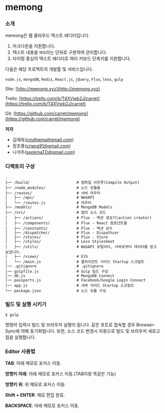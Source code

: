 # memong

### 소개
memong은 웹 클라우드 텍스트 에디터입니다.

1. 마크다운을 지원합니다.
2. 텍스트 내용을 ``메모``라는 단위로 구분하여 관리합니다.
3. 타이핑 중심의 텍스트 에디터로 여러 키보드 단축키를 지원합니다.

다음은 해당 프로젝트의 개발툴 및 서비스입니다.

``node.js``, ``mongoDB``, ``Redis``, `React.js`, `jQuery`, `Flux`, `less`, `gulp`

Site: [http://memong.xyz](http://memong.xyz)

Trello: [https://trello.com/b/T4XVwb2J/carret](https://trello.com/b/T4XVwb2J/carret)

Git: [https://github.com/carret/memong](https://github.com/carret/memong)


**저자**
* 김재욱(cmdhema@gmail.com)
* 장초롱(crjang91@gmail.com)
* 나석주(seokmaTD@gmail.com)


### 디렉토리 구성

```
.
├── /build/                     # 컴파일 아웃풋(Compile Output)
├── /node_modules/              # 노드 모듈들
├── /routes/                    # 서버 라우터
│   ├── /api/                   # WebAPI
│   └── /routes.js              # 라우터
├── /models/                    # MongoDB Models
├── /src/                       # 앱의 소스 코드
│   ├── /actions/               # Flux - 액션 생성기(action creator)
│   ├── /components/            # Flux - React 컴포넌트들
│   ├── /constants/             # Flux - 액션 상수
│   ├── /dispatcher/            # Flux - Dispathcer
│   ├── /stores/                # Flux - Store
│   ├── /styles/                # Less Stylesheet
│   ├── /utils/                 # WebAPI 유틸리티, 서버로부터 데이터를 받고 보냅니다.
│   ├── /views/                 # EJS
│   └── /main.js                # 클라이언트 사이드 Startup 스크립트
│── .gitignore                  # .gitignore
│── gulpfile.js                 # Gulp 빌드 구성
│── db.js                       # MongoDB Connect
│── passports.js                # Facebook/Google Login Connect
│── app.js                      # 서버 사이드 Startup 스크립트
└── package.json                # 노드 모듈 구성
```


### 빌드 및 실행 시키기

```shell
$ gulp                          
```

명령어 입력시 빌드 및 브라우저 실행이 됩니다. 같은 포트로 접속할 경우 Browser-Sync에 의해 동기화됩니다. 또한, 소스 코드 변경시 자동으로 빌드 및 브라우저 새로고침을 실행합니다.


### Editor 사용법
**TAB**: 아래 메모로 포커스 이동.

**방향키 아래**: 아래 메모로 포커스 이동.(TAB이랑 똑같은 기능)

**방향키 위**: 위 메모로 포커스 이동.

**Shift + ENTER**: 메모 편집 완료.

**BACKSPACE**: 아래 메모로 포커스 이동.
